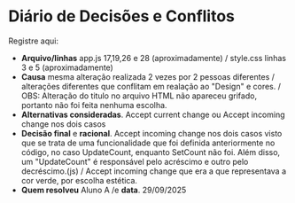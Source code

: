 # Diário de Decisões e Conflitos

Registre aqui:
- **Arquivo/linhas** app.js 17,19,26 e 28 (aproximadamente) / style.css linhas 3 e 5 (aproximadamente)
- **Causa** mesma alteração realizada 2 vezes por 2 pessoas diferentes / alterações diferentes que conflitam em realação ao "Design" e cores. / OBS: Alteração do titulo no arquivo HTML não apareceu grifado, portanto não foi feita nenhuma escolha.
- **Alternativas consideradas**. Accept current change ou Accept incoming change nos dois casos
- **Decisão final** e **racional**. Accept incoming change nos dois casos visto que se trata de uma funcionalidade que foi definida anteriormente no código, no caso UpdateCount, enquanto SetCount não foi. Além disso, um "UpdateCount" é responsável pelo acréscimo e outro pelo decréscimo.(js) / Accept incoming change que era a que representava a cor verde, por escolha estética.
- **Quem resolveu** Aluno A /e **data**. 29/09/2025
